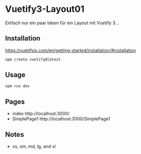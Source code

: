 # Vuetify3-Layout01

Einfach nur ein paar Ideen für ein Layout mit Vuetify 3...

## Installation

https://vuetifyjs.com/en/getting-started/installation/#installation

```bash
npm create vuetify@latest
```

## Usage

```bash
npm run dev
```

## Pages

- index http://localhost:3000/
- SimplePage1 http://localhost:3000/SimplePage1

## Notes

- xs, sm, md, lg, and xl
